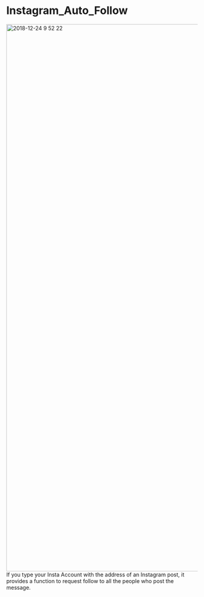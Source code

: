 # Instagram_Auto_Follow
<img width="1440" alt="2018-12-24 9 52 22" src="https://user-images.githubusercontent.com/37579650/50399907-396eea00-07c6-11e9-9922-7dd63e7aa462.png">
If you type your Insta Account with the address of an Instagram post, it provides a function to request follow to all the people who post the message.
